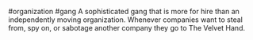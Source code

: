 #organization #gang
A sophisticated gang that is more for hire than an independently moving organization. Whenever companies want to steal from, spy on, or sabotage another company they go to The Velvet Hand.